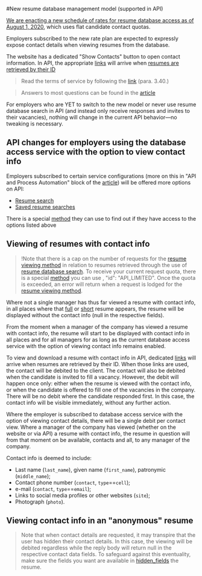 #New resume database management model (supported in API)

[We are enacting a new schedule of rates for resume database access as of August 1, 2020](https://hh.ru/article/26941), which uses flat candidate contact quotas.

Employers subscribed to the new rate plan are expected to expressly expose contact details when viewing resumes from the database.

The website has a dedicated "Show Contacts" button to open contact information. In API, the appropriate [links](/docs_eng/resumes.md#actions-object-for-employer) will arrive when [resumes are retrieved by their ID](/docs_eng/resumes.md#item)

> Read the terms of service by following the [link](https://hh.ru/conditions) (para. 3.40.)

> Answers to most questions can be found in the [article](https://hh.ru/article/27029)

For employers who are YET to switch to the new model or never use resume database search in API (and instead only receive responses and invites to their vacancies), nothing will change in the current API behavior—no tweaking is necessary.

## API changes for employers using the database access service with the option to view contact info

Employers subscribed to certain service configurations (more on this in "API and Process Automation" block of the [article](https://hh.ru/article/27029)) will be offered more options on API:

* [Resume search](/docs_eng/resumes_search.md)
* [Saved resume searches](/docs_eng/resumes_saved_searches.md)

There is a special [method](/docs/payable/employer_methods.md) they can use to find out if they have access to the options listed above

<a name="contact-data"></a>
## Viewing of resumes with contact info

> !Note that there is a cap on the number of requests for the [resume viewing method](/docs_eng/resumes.md#item) in relation to resumes retrieved through the use of [resume database search](/docs_eng/resumes_search.md). To receive your current request quota, there is a special [method](/docs_eng/payable/employer_services.md#payable-api-actions) you can use , "id": "API_LIMITED". Once the quota is exceeded, an error will return when a request is lodged for the [resume viewing method](/docs_eng/resumes.md#item).

Where not a single manager has thus far viewed a resume with contact info, in all places where that [full](/docs_eng/resumes.md#items)
or [short](/docs_eng/resumes.md#resume-short) resume appears, the resume will be displayed without the contact info (null in the respective fields).

From the moment when a manager of the company has viewed a resume with contact info, the resume will start to be displayed with contact info in all places and for all
managers for as long as the current database access service with the option of viewing contact info remains enabled.

To view and download a resume with contact info in API, dedicated [links](/docs_eng/resumes.md#actions-object-for-employer) will arrive when resumes are retrieved by their ID.
When those links are used, the contact will be debited to the client. The contact will also be debited when the candidate is invited to fill a vacancy.
However, the debit will happen once only: either when the resume is viewed with the contact info, or when the candidate is offered to fill one of the vacancies in the company.
There will be no debit where the candidate responded first. In this case, the contact info will be visible immediately, without any further action.

Where the employer is subscribed to database access service with the option of viewing contact details, there will be a single debit per contact view.
Where a manager of the company has viewed (whether on the website or via API) a resume with contact info, the resume in question will from that moment on
be available, contacts and all, to any manager of the company.

Contact info is deemed to include:
* Last name (`last_name`), given name (`first_name`), patronymic (`middle_name`);
* Contact phone number (`contact`, `type`==`cell`);
* e-mail (`contact`, `type`==`email`);
* Links to social media profiles or other websites (`site`);
* Photograph (`photo`).

## Viewing contact info in an "anonymous" resume

> Note that when contact details are requested, it may transpire that the user has hidden their contact details. In this case, the viewing will be debited regardless while the reply body will return null in the respective contact data fields. To safeguard against this eventuality, make sure the fields you want are available in [hidden_fields](/docs_eng/resumes.md#hidden-fields) the resume.
